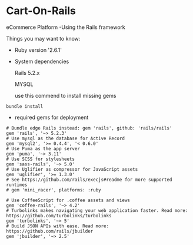 # Cart-On-Rails

eCommerce Platform -Using the Rails framework

Things you may want to know:

* Ruby version '2.6.1'

* System dependencies

  Rails 5.2.x
  
  MYSQL
  
  use this commend to install missing gems
```
bundle install
```
* required gems for deployment

```
# Bundle edge Rails instead: gem 'rails', github: 'rails/rails'
gem 'rails', '~> 5.2.3'
# Use mysql as the database for Active Record
gem 'mysql2', '>= 0.4.4', '< 0.6.0'
# Use Puma as the app server
gem 'puma', '~> 3.11'
# Use SCSS for stylesheets
gem 'sass-rails', '~> 5.0'
# Use Uglifier as compressor for JavaScript assets
gem 'uglifier', '>= 1.3.0'
# See https://github.com/rails/execjs#readme for more supported runtimes
# gem 'mini_racer', platforms: :ruby

# Use CoffeeScript for .coffee assets and views
gem 'coffee-rails', '~> 4.2'
# Turbolinks makes navigating your web application faster. Read more: https://github.com/turbolinks/turbolinks
gem 'turbolinks', '~> 5'
# Build JSON APIs with ease. Read more: https://github.com/rails/jbuilder
gem 'jbuilder', '~> 2.5'
```

